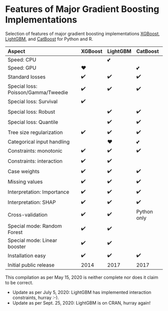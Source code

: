 # Features of Major Gradient Boosting Implementations

Selection of features of major gradient boosting implementations [XGBoost](https://github.com/dmlc/xgboost), [LightGBM](https://github.com/microsoft/LightGBM), and [CatBoost](https://github.com/catboost/catboost) for Python and R.

Aspect         | XGBoost       | LightGBM      | CatBoost
:------------ | :-------------| :-------------| :-------------
Speed: CPU  |  | :two_hearts:  |
Speed: GPU  | :heart: |   | :two_hearts:
Standard losses | :heavy_check_mark: | :heavy_check_mark: | :heavy_check_mark:
Special loss: Poisson/Gamma/Tweedie |:heavy_check_mark: | :heavy_check_mark: | :heavy_check_mark:
Special loss: Survival| :heavy_check_mark: ||
Special loss: Robust | |  :heavy_check_mark: | :heavy_check_mark:
Special loss: Quantile ||:heavy_check_mark:|:heavy_check_mark:
Tree size regularization | :heavy_check_mark:| :heavy_check_mark:| :heavy_check_mark:
Categorical input handling | | :heart: | :two_hearts:
Constraints: monotonic  | :heavy_check_mark: |  :heavy_check_mark: | :heavy_check_mark:
Constraints: interaction  | :heavy_check_mark: |     :heavy_check_mark:      | 
Case weights | :heavy_check_mark: | :heavy_check_mark: | :heavy_check_mark:
Missing values | :heavy_check_mark: | :heavy_check_mark: | :heavy_check_mark:
Interpretation: Importance |:heavy_check_mark:|:heavy_check_mark:|:heavy_check_mark:
Interpretation: SHAP | :heavy_check_mark: | :heavy_check_mark: | :heavy_check_mark:
Cross-validation | :heavy_check_mark: | :heavy_check_mark: | Python only
Special mode: Random Forest | :heavy_check_mark: | :heavy_check_mark: |
Special mode: Linear booster | :heavy_check_mark: | :heavy_check_mark: |
Installation easy | :heavy_check_mark: | :heavy_check_mark: | :heavy_check_mark:
Initial public release | 2014 | 2017 | 2017

This compilation as per May 15, 2020 is neither complete nor does it claim to be correct.

- Update as per July 5, 2020: LightGBM has implemented interaction constraints, hurray :-).
- Update as per Sept. 25, 2020: LightGBM is on CRAN, hurray again!

